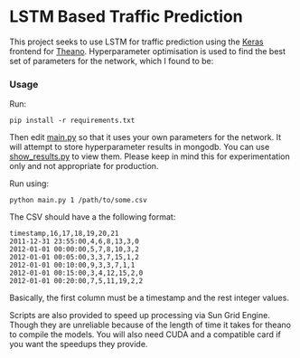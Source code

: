 # LSTM Based Traffic Prediction

This project seeks to use LSTM for traffic prediction using the [Keras](https://keras.io/) frontend for [Theano](http://deeplearning.net/software/theano/). Hyperparameter optimisation is used to find the best set of parameters for the network, which I found to be:

### Usage

Run:

```
pip install -r requirements.txt
```

Then edit [main.py](https://github.com/JonnoFTW/traffic-prediction/blob/master/main.py) so that it uses your own parameters for the network. It will attempt to store hyperparameter results in mongodb. You can use [show_results.py](https://github.com/JonnoFTW/traffic-prediction/blob/master/show_results.py) to view them. Please keep in mind this for experimentation only and not appropriate for production.



Run using:
```
python main.py 1 /path/to/some.csv
```

The CSV should have a the following format:
```
timestamp,16,17,18,19,20,21
2011-12-31 23:55:00,4,6,8,13,3,0
2012-01-01 00:00:00,5,7,8,10,3,2
2012-01-01 00:05:00,3,3,7,15,1,2
2012-01-01 00:10:00,9,3,3,7,1,1
2012-01-01 00:15:00,3,4,12,15,2,0
2012-01-01 00:20:00,7,5,11,19,2,2
```
Basically, the first column must be a timestamp and the rest integer values.


Scripts are also provided to speed up processing via Sun Grid Engine. Though they are unreliable because of the length of time it takes for theano to compile the models. You will also need CUDA and a compatible card if you want the speedups they provide. 